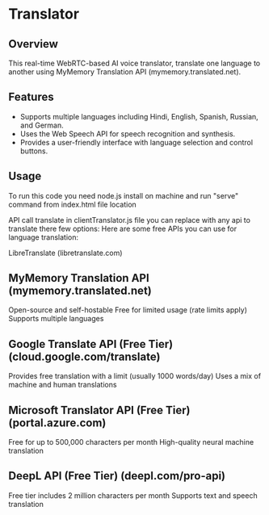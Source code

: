 # Translator

## Overview
This real-time WebRTC-based AI voice translator, translate one language to another using MyMemory Translation API (mymemory.translated.net). 

## Features
- Supports multiple languages including Hindi, English, Spanish, Russian, and German.
- Uses the Web Speech API for speech recognition and synthesis.
- Provides a user-friendly interface with language selection and control buttons.

## Usage
To run this code you need node.js install on machine and run "serve" command from index.html file location 

API call translate in clientTranslator.js file you can replace with any api to translate there few options: 
Here are some free APIs you can use for language translation:

LibreTranslate (libretranslate.com)

## MyMemory Translation API (mymemory.translated.net)
Open-source and self-hostable
Free for limited usage (rate limits apply)
Supports multiple languages

## Google Translate API (Free Tier) (cloud.google.com/translate)
Provides free translation with a limit (usually 1000 words/day)
Uses a mix of machine and human translations


## Microsoft Translator API (Free Tier) (portal.azure.com)
Free for up to 500,000 characters per month
High-quality neural machine translation


## DeepL API (Free Tier) (deepl.com/pro-api)
Free tier includes 2 million characters per month
Supports text and speech translation

